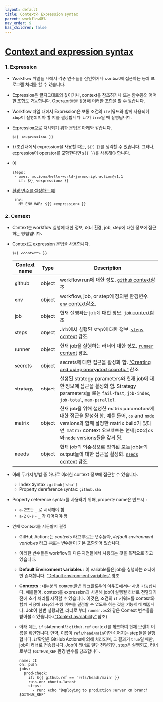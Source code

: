 ```yaml
---
layout: default
title: Context와 Expression syntax
parent: workflow파일
nav_order: 9
has_children: false
---
```




# [Context and expression syntax ](https://docs.github.com/en/enterprise-server@3.1/actions/reference/context-and-expression-syntax-for-github-actions)

 ### 1. Expression 
   - Workflow 파일들 내에서 각종 변수들을 선언하거나 context에 접근하는 등의 프로그램 처리를 할 수 있습니다. 
   - Expression은 글자그대로의 값이거나, context를 참조하거나 또는 함수등의 어떠한 조합도 가능합니다. Operator들을 활용해 이러한 조합을 할 수 있습니다. 
   - Workflow 파일 내에서 Expression은 보통 조건의 `if`키워드와 함께 사용되어 step이 실행되어야 할 지를 결정합니다. `if`가 `true`일 때 실행됩니다. 
   - Expression으로 처리되기 위한 문법은 아래와 같습니다. 
    
     `${{ <expression> }}` 
 
   -  `if`조건내에서 expression을 사용할 때는, `${{ }}`를 생략할 수 있습니다. 그러나, expression이 operator를 포함한다면 `${{ }}`를 사용해야 합니다. 
   -  예
       
       ```
       steps:
        - uses: actions/hello-world-javascript-action@v1.1
          if: ${{ <expression> }}
       ```
       
   - [환경 변수를 설정하는 예](https://docs.github.com/en/enterprise-server@3.1/actions/reference/context-and-expression-syntax-for-github-actions#example-setting-an-environment-variable)
      
      ```
       env:
         MY_ENV_VAR: ${{ <expression> }}
       ```
       
### 2. Context
   - Context는 workflow 실행에 대한 정보, 러너 환경, job, step에 대한 정보에 접근하는 방법입니다. 
   - Context도 expression 문법을 사용합니다. 
     
     `${{ <context> }}`
     
      Context name| 	Type	| Description
      --|--|--
      github	| object	| workflow run에 대한 정보. [`github` context](https://docs.github.com/en/enterprise-server@3.1/actions/reference/context-and-expression-syntax-for-github-actions#github-context)참조.
      env	| object	| workflow, job, or step에 정의된 환경변수. [`env` context](https://docs.github.com/en/enterprise-server@3.1/actions/reference/context-and-expression-syntax-for-github-actions#env-context)참조.
      job	| object	| 현재 실행되는 job에 대한 정보. [`job` context](https://docs.github.com/en/enterprise-server@3.1/actions/reference/context-and-expression-syntax-for-github-actions#job-context)참조.
      steps	| object	| Job에서 실행된 step에 대한 정보. [`steps` context](https://docs.github.com/en/enterprise-server@3.1/actions/reference/context-and-expression-syntax-for-github-actions#steps-context) 참조.
      runner	| object	| 현재 job을 실행하는 러너에 대한 정보. [`runner` context](https://docs.github.com/en/enterprise-server@3.1/actions/reference/context-and-expression-syntax-for-github-actions#runner-context) 참조.
      secrets	| object	| secrets에 대한 접근을 활성화 함. ["Creating and using encrypted secrets."](https://docs.github.com/en/enterprise-server@3.1/actions/automating-your-workflow-with-github-actions/creating-and-using-encrypted-secrets) 참조
      strategy	| object	| 설정된 strategy parameters와 현재 job에 대한 정보에 접근을 활성화 함. Strategy parameters들 로는 `fail-fast`, `job-index`, `job-total`, `max-parallel`.
      matrix	| object	| 현재 job을 위해 설정한 matrix parameters에 대한 접근을 활성화 함. 예를 들어, `os` and `node` versions과 함께 설정한 matrix build가 있다면, `matrix` context 오브젝트는 현재 job의 `os`와 `node` versions들을 갖게 됨.
      needs	| object	| 현재 job의 의존성으로 정의된 모든 job들의 output들에 대한 접근을 활성화. [`needs` context](https://docs.github.com/en/enterprise-server@3.1/actions/reference/context-and-expression-syntax-for-github-actions#needs-context) 참조.

   - 아래 두가지 방법 중 하나로 이러한 context 정보에 접근할 수 있습니다. 
     - Index Syntax : `github['sha']`
     - Property dereference syntax: `github.sha`
   
   - Property deference syntax를 사용하기 위해, property name은 반드시 :
     - `a-Z`또는 `_` 로 시작해야 함
     - `a-Z` `0-9` `-` `_` 가 이어져야 함
   
   - 언제 Context를 사용할지 결정
     - GitHub Actions는 _contexts_ 라고 부르는 변수들과, _default environment variables_ 라고 부르는 변수들이 기본 포함되어 있습니다. 
     - 이러한 변수들은 workflow의 다른 지점들에서 사용되는 것을 목적으로 하고 있습니다. 
     - __Default Environment variables__ : 이 variable들은 job을 실행하는 러너에만 존재합니다. ["Default environment variables"](https://docs.github.com/en/enterprise-server@3.1/actions/reference/environment-variables#default-environment-variables) 참조
     - __Contexts__ : 대부분의 context들은 워크플로우의 아무곳에서나 사용 가능합니다. 예를들어, context를 expression과 사용해 job이 실행될 러너로 전달되기 전에 초기 처리를 시작할 수 있습니다. 이것은, 조건의 `if` 키워드를 context와 함께 사용해 step의 수행 여부를 결정할 수 있도록 하는 것을 가능하게 해줍니다. Job이 한번 실행되면, 러너로 부터 `runner.os`와 같은 Context 변수들을 받아볼수 있습니다.(["Context availability"](https://docs.github.com/en/enterprise-server@3.1/actions/reference/context-and-expression-syntax-for-github-actions#context-availability) 참조) 
     - 아래 예는, `if` statement가 `github.ref` context를 체크하여 현재 브랜치 이름을 확인합니다. 만약, 이름이 `refs/head/main`이면 이어지는 step들을 실행합니다. `if`확인은 GitHub Actions에 의해 처리되며, 그 결과가 `true`일 때만, job이 러너로 전송됩니다. Job이 러너로 일단 전달되면, step은 실행되고, 러너로부터 `$GITHUB_REF` 환경 변수를 참조합니다.

        ```
        name: CI
        on: push
        jobs:
          prod-check:
            if: ${{ github.ref == 'refs/heads/main' }}
            runs-on: ubuntu-latest
            steps:
              - run: echo "Deploying to production server on branch $GITHUB_REF"
        ```



